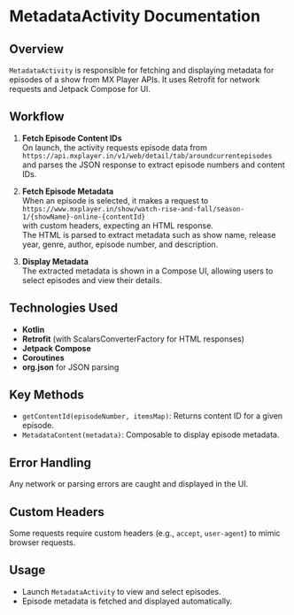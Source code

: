 # MetadataActivity Documentation

## Overview

`MetadataActivity` is responsible for fetching and displaying metadata for episodes of a show from MX Player APIs. It uses Retrofit for network requests and Jetpack Compose for UI.

## Workflow

1. **Fetch Episode Content IDs**  
   On launch, the activity requests episode data from  
   `https://api.mxplayer.in/v1/web/detail/tab/aroundcurrentepisodes`  
   and parses the JSON response to extract episode numbers and content IDs.

2. **Fetch Episode Metadata**  
   When an episode is selected, it makes a request to  
   `https://www.mxplayer.in/show/watch-rise-and-fall/season-1/{showName}-online-{contentId}`  
   with custom headers, expecting an HTML response.  
   The HTML is parsed to extract metadata such as show name, release year, genre, author, episode number, and description.

3. **Display Metadata**  
   The extracted metadata is shown in a Compose UI, allowing users to select episodes and view their details.

## Technologies Used

- **Kotlin**
- **Retrofit** (with ScalarsConverterFactory for HTML responses)
- **Jetpack Compose**
- **Coroutines**
- **org.json** for JSON parsing

## Key Methods

- `getContentId(episodeNumber, itemsMap)`: Returns content ID for a given episode.
- `MetadataContent(metadata)`: Composable to display episode metadata.

## Error Handling

Any network or parsing errors are caught and displayed in the UI.

## Custom Headers

Some requests require custom headers (e.g., `accept`, `user-agent`) to mimic browser requests.

## Usage

- Launch `MetadataActivity` to view and select episodes.
- Episode metadata is fetched and displayed automatically.